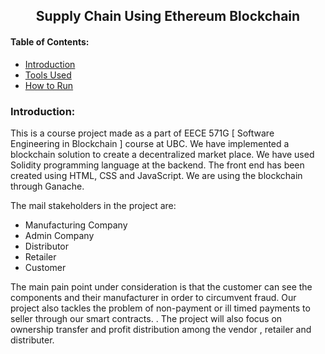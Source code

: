 <center><h2>
	Supply Chain Using Ethereum Blockchain
</h2></center>
<h4>
	Table of Contents:
</h4>

<ul>
	<li> <a href="#intro">Introduction </a></li>
	<li> <a href="#tools">Tools Used </a></li>
	<li> <a href="#run">How to Run</a></li>
	<!--<li> <a href="#demo">Demo Video </a></li>-->
</ul>

<h3>
	Introduction:
</h3>
<p id="intro">
	<!--This is a course project made as a part of EECE 571G [ Software Engineering in Blockchain ] course at UBC. We plan to implement a supply chain system using blockchain as backend and reactjs for component based ui system. The system would be open for the Distributer, Retailer, Producer to see the information of any product that the relevant party might have dealt with. For a Vendor making products , For Example a Mobile maker, they can track the components , their price , their inventory, and who made the component of the product if they chose to offload it.-->
This is a course project made as a part of EECE 571G [ Software Engineering in Blockchain ] course at UBC. We have implemented a blockchain solution to create a decentralized market place. We have used Solidity programming language at the backend. The front end has been created using HTML, CSS and JavaScript. We are using the blockchain through Ganache. 
</p>
<p>
	The mail stakeholders in the project are:
	<ul>
		<li>Manufacturing Company</li>
		<li>Admin Company</li>
		<li>Distributor</li>
		<li>Retailer</li>
		<li>Customer</li>
</ul>
</p>
<p>
	The main pain point under consideration is that the customer can see the components and their manufacturer in order to circumvent fraud. Our project also tackles the problem of non-payment or ill timed payments to seller through our smart contracts. <!--	Similarly, for distributers and retailers, they can directly see the parties involved in supply chain. -->. The project will also focus on ownership transfer and profit distribution among the vendor , retailer and distributer.
</p>
